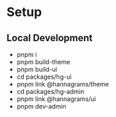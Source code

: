# Setup

## Local Development

- pnpm i
- pnpm build-theme
- pnpm build-ui
- cd packages/hg-ui
- pnpm link @hannagrams/theme
- cd packages/hg-admin
- pnpm link @hannagrams/ui
- pnpm dev-admin
